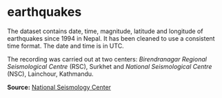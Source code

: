 # earthquakes

The dataset contains date, time, magnitude, latitude and longitude of earthquakes since 1994 in Nepal. It has been cleaned to use a consistent time format. The date and time is in UTC.

The recording was carried out at two centers: _Birendranagar Regional Seismological Centre_ (RSC), Surkhet and _National Seismological Centre_ (NSC), Lainchour, Kathmandu.

**Source:** [National Seismology Center](http://seismonepal.gov.np/earthquakes)
